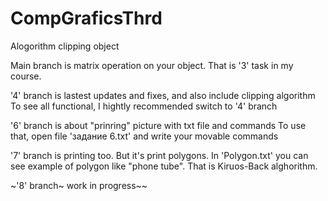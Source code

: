 # CompGraficsThrd
Alogorithm clipping object

Main branch is matrix operation on your object. That is '3' task in my course.

'4' branch is lastest updates and fixes, and also include clipping algorithm
To see all functional, I hightly recommended switch to '4' branch

'6' branch is about "prinring" picture with txt file and commands
To use that, open file 'задание 6.txt' and write your movable commands
  
'7' branch is printing too. But it's print polygons. In 'Polygon.txt' you can see example of polygon like "phone tube". That is Kiruos-Back alghorithm.

~'8' branch~ work in progress~~
